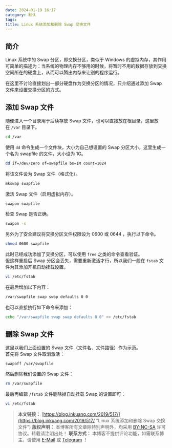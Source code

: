 ```yaml
---
date: 2024-01-19 16:17
category: 默认
tags: 
title: Linux 系统添加和删除 Swap 交换文件
---
```

## 简介

Linux 系统中的 Swap 分区，即交换分区，类似于 Windows 的虚拟内存，其作用可简单的描述为：当系统的物理内存不够用的时候，将暂时不用的数据存放到交换空间所在的硬盘上，从而可以腾出内存来让别的程序运行。

在这里不讨论直接划出一部分硬盘作为交换分区的情况，只介绍通过添加 Swap 文件来设置交换分区的方式。

## 添加 Swap 文件

随便进入一个目录用于后续存放 Swap 文件，也可以直接放在根目录，这里放在 `/var` 目录下。

```sh
cd /var
```

使用 `dd` 命令生成一个文件块，大小为自己想设置的 Swap 分区大小，这里生成一个名为 swapfile 的文件，大小设为 1G。

```sh
dd if=/dev/zero of=swapfile bs=1M count=1024
```

将该文件设为 Swap 文件（格式化）。

```sh
mkswap swapfile
```

激活 Swap 文件（启用虚拟内存）。

```sh
swapon swapfile
```

检查 Swap 是否正确。

```sh
swapon -s
```

另外为了安全建议将交换分区文件权限设为 0600 或 0644 ，执行以下命令。

```sh
chmod 0600 swapfile
```

此时已经成功添加了交换分区，可以使用 `free` 之类的命令查看验证。  
但这样重启后 Swap 分区会丢失，需要重新激活才行，所以我们一般在 `fstab` 文件为其添加开机自动挂载设置。

```sh
vi /etc/fstab
```

在最后增加以下内容：

```sh
/var/swapfile swap swap defaults 0 0
```

也可以直接执行如下命令来添加：

```sh
echo "/var/swapfile swap swap defaults 0 0" >> /etc/fstab
```

## 删除 Swap 文件

这里以我们上面设置的 Swap 文件（文件名、文件路径）作为示范。  
首先将 Swap 文件取消激活：

```sh
swapoff /var/swapfile
```

然后删除我们设置的 Swap 文件：

```sh
rm /var/swapfile
```

最后再编辑 `/fstab` 文件删除掉自动挂载 Swap 的设置即可：

```sh
vi /etc/fstab
```

> **本文链接：** [https://blog.inkuang.com/2019/517/](https://blog.inkuang.com/2019/517/ "Linux 系统添加和删除 Swap 交换文件")
> **版权声明：** 本博客所有文章除特别声明外，均采用 [BY-NC-SA](https://creativecommons.org/licenses/by-nc-sa/4.0/) 许可协议。转载请注明出处！
> **联系方式：** 本博客不提供评论功能，如需联系博主，请使用 [E-Mail](mailto:blog@inkuang.com "E-Mail → mailto:blog@inkuang.com") 或 [Telegram](https://t.me/inkuang "Telegram → https://t.me/inkuang") ！